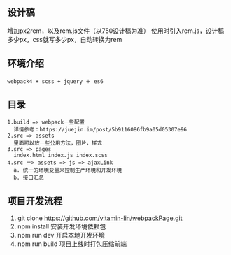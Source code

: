 ## 设计稿
  增加px2rem，以及rem.js文件（以750设计稿为准）
  使用时引入rem.js，设计稿多少px，css就写多少px，自动转换为rem

## 环境介绍
    webpack4 + scss + jquery ＋ es6
## 目录
    1.build => webpack一些配置
      详情参考：https://juejin.im/post/5b9116086fb9a05d05307e96
    2.src => assets
      里面可以放一些公用方法，图片，样式
    3.src => pages
      index.html index.js index.scss
    4.src ＝> assets => js => ajaxLink
      a. 统一的环境变量来控制生产环境和开发环境
      b. 接口汇总

## 项目开发流程
  1. git clone https://github.com/vitamin-lin/webpackPage.git
  2. npm install 安装开发环境依赖包
  3. npm run dev 开启本地开发环境
  4. npm run build 项目上线时打包压缩前端
